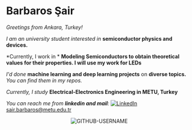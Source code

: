 # Barbaros Şair                                
*Greetings from Ankara, Turkey!* 

*I am an university student interested in* **semiconductor physics and devices.**

*Currently, I work in * **Modeling Semiconductors to obtain theoretical values for their properties. I will use my work for LEDs**


*I'd done* **machine learning and deep learning projects** on **diverse topics.** *You can find them in my repos.*

*Currently, I study* **Electrical-Electronics Engineering in METU, Turkey** 


*You can reach me from **linkedin and mail**:*                [![LinkedIn](https://img.shields.io/badge/LinkedIn-%230077B5.svg?logo=linkedin&logoColor=white)](https://www.linkedin.com/in/barbaros-%C5%9Fair-5b373b21b/)   <a href="mailto:sair.barbaros@metu.edu.tr">sair.barbaros@metu.edu.tr</a> 



<p align="center"> <img src="https://komarev.com/ghpvc/?username=GITHUB-USERNAME&label=Profile%20views&color=ce9927&style=flat" alt="GITHUB-USERNAME" /> </p>

